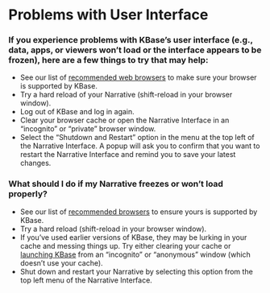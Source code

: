 # Problems with User Interface

### If you experience problems with KBase’s user interface \(e.g., data, apps, or viewers won’t load or the interface appears to be frozen\), here are a few things to try that may help:

* See our list of [recommended web browsers](../getting-started/supported-browsers.md#supported-browsers) to make sure your browser is supported by KBase.
* Try a hard reload of your Narrative \(shift-reload in your browser window\).
* Log out of KBase and log in again.
* Clear your browser cache or open the Narrative Interface in an “incognito” or “private” browser window.
* Select the “Shutdown and Restart” option in the menu at the top left of the Narrative Interface. A popup will ask you to confirm that you want to restart the Narrative Interface and remind you to save your latest changes.

### What should I do if my Narrative freezes or won’t load properly?

* See our list of [recommended browsers](../getting-started/supported-browsers.md#supported-browsers) to ensure yours is supported by KBase.
* Try a hard reload \(shift-reload in your browser window\).
* If you’ve used earlier versions of KBase, they may be lurking in your cache and messing things up. Try either clearing your cache or [launching KBase](https://narrative.kbase.us/) from an “incognito” or “anonymous” window \(which doesn’t use your cache\).
* Shut down and restart your Narrative by selecting this option from the top left menu of the Narrative Interface.

